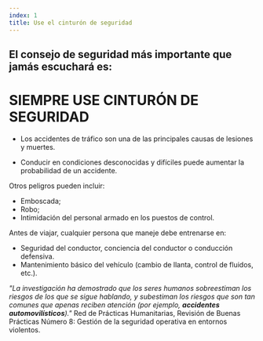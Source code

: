 ```yaml
---
index: 1
title: Use el cinturón de seguridad
---
```

## El consejo de seguridad más importante que jamás escuchará es:

# SIEMPRE USE CINTURÓN DE SEGURIDAD

*   Los accidentes de tráfico son una de las principales causas de lesiones y muertes.

*   Conducir en condiciones desconocidas y difíciles puede aumentar la probabilidad de un accidente.

Otros peligros pueden incluir:

*   Emboscada;
*   Robo;
*   Intimidación del personal armado en los puestos de control.

Antes de viajar, cualquier persona que maneje debe entrenarse en:

*   Seguridad del conductor, conciencia del conductor o conducción defensiva.
*   Mantenimiento básico del vehículo (cambio de llanta, control de fluidos, etc.).

*"La investigación ha demostrado que los seres humanos sobreestiman los riesgos de los que se sigue hablando, y subestiman los riesgos que son tan comunes que apenas reciben atención (por ejemplo, **accidentes automovilísticos**)."* Red de Prácticas Humanitarias, Revisión de Buenas Prácticas Número 8: Gestión de la seguridad operativa en entornos violentos.